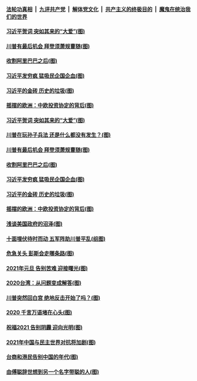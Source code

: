 ####  [法轮功真相](../../../../basic/blob/master/README.md?t=01041702) &nbsp;|&nbsp; [九评共产党](../../../../9ping.md/blob/master/README.md?t=01041702) &nbsp;|&nbsp; [解体党文化](../../../../jtdwh.md/blob/master/README.md?t=01041702)  &nbsp;|&nbsp; [共产主义的终极目的](../../../../gczydzjmd.md/blob/master/README.md?t=01041702) &nbsp;|&nbsp; [魔鬼在统治我们的世界](../../../../mgztzwmdsj.md/blob/master/README.md?t=01041702) 

#### [习近平贺词 突如其来的“大爱”(图)](../pages/p4/957996.md?t=01041702) 

#### [川普有最后机会 拜登须萧规曹随(图)](../pages/p4/957962.md?t=01041702) 

#### [收割阿里巴巴之后(图)](../pages/p4/957956.md?t=01041702) 

#### [习近平发穷疯 猛吸民企国企血(图)](../pages/p4/957946.md?t=01041702) 

#### [习近平的金砖 历史的垃圾(图)](../pages/p4/957945.md?t=01041702) 

#### [摇摆的欧洲：中欧投资协定的背后(图)](../pages/p4/957944.md?t=01041702) 

#### [习近平贺词 突如其来的“大爱”(图)](../pages/p4/957996.md?t=01041702) 

#### [川普在玩孙子兵法 还是什么都没有发生？(图)](../pages/p4/957965.md?t=01041702) 

#### [川普有最后机会 拜登须萧规曹随(图)](../pages/p4/957962.md?t=01041702) 

#### [收割阿里巴巴之后(图)](../pages/p4/957956.md?t=01041702) 

#### [习近平发穷疯 猛吸民企国企血(图)](../pages/p4/957946.md?t=01041702) 

#### [习近平的金砖 历史的垃圾(图)](../pages/p4/957945.md?t=01041702) 

#### [摇摆的欧洲：中欧投资协定的背后(图)](../pages/p4/957944.md?t=01041702) 

#### [浅谈美国政府的沼泽(图)](../pages/p4/957904.md?t=01041702) 


#### [十面埋伏待时而动 五军阵助川普平乱(组图)](../pages/p4/955722.md?t=01041702) 

#### [危急关头 彭斯会走哪条路(图)](../pages/p4/957880.md?t=01041702) 

#### [2021年元旦 告别苦难 迎接曙光(图)](../pages/p4/957841.md?t=01041702) 

#### [2020台湾：从问题变成解答(图)](../pages/p4/957860.md?t=01041702) 

#### [川普突然回白宫 绝地反击开始了吗？(图)](../pages/p4/957862.md?t=01041702) 


#### [2020 千言万语堵在心头(图)](../pages/p4/957780.md?t=01041702) 

#### [祝福2021 告别阴霾 迎向光明(图)](../pages/p4/957785.md?t=01041702) 

#### [2021年中国与民主世界对抗将加剧(图)](../pages/p4/957779.md?t=01041702) 

#### [台商和港民告别中国的年代(图)](../pages/p4/957783.md?t=01041702) 

#### [由傅聪辞世想到另一个名字带聪的人(图)](../pages/p4/957781.md?t=01041702) 

